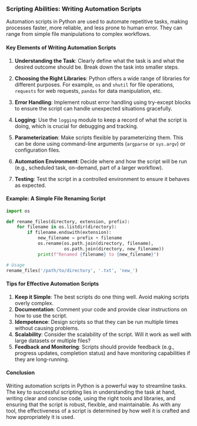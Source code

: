 ### Scripting Abilities: Writing Automation Scripts

Automation scripts in Python are used to automate repetitive tasks, making processes faster, more reliable, and less prone to human error. They can range from simple file manipulations to complex workflows.

#### Key Elements of Writing Automation Scripts

1. **Understanding the Task**: Clearly define what the task is and what the desired outcome should be. Break down the task into smaller steps.

2. **Choosing the Right Libraries**: Python offers a wide range of libraries for different purposes. For example, `os` and `shutil` for file operations, `requests` for web requests, `pandas` for data manipulation, etc.

3. **Error Handling**: Implement robust error handling using try-except blocks to ensure the script can handle unexpected situations gracefully.

4. **Logging**: Use the `logging` module to keep a record of what the script is doing, which is crucial for debugging and tracking.

5. **Parameterization**: Make scripts flexible by parameterizing them. This can be done using command-line arguments (`argparse` or `sys.argv`) or configuration files.

6. **Automation Environment**: Decide where and how the script will be run (e.g., scheduled task, on-demand, part of a larger workflow).

7. **Testing**: Test the script in a controlled environment to ensure it behaves as expected.

#### Example: A Simple File Renaming Script

```python
import os

def rename_files(directory, extension, prefix):
    for filename in os.listdir(directory):
        if filename.endswith(extension):
            new_filename = prefix + filename
            os.rename(os.path.join(directory, filename), 
                      os.path.join(directory, new_filename))
            print(f"Renamed {filename} to {new_filename}")

# Usage
rename_files('/path/to/directory', '.txt', 'new_')
```

#### Tips for Effective Automation Scripts

1. **Keep it Simple**: The best scripts do one thing well. Avoid making scripts overly complex.
2. **Documentation**: Comment your code and provide clear instructions on how to use the script.
3. **Idempotence**: Design scripts so that they can be run multiple times without causing problems.
4. **Scalability**: Consider the scalability of the script. Will it work as well with large datasets or multiple files?
5. **Feedback and Monitoring**: Scripts should provide feedback (e.g., progress updates, completion status) and have monitoring capabilities if they are long-running.

#### Conclusion

Writing automation scripts in Python is a powerful way to streamline tasks. The key to successful scripting lies in understanding the task at hand, writing clear and concise code, using the right tools and libraries, and ensuring that the script is robust, flexible, and maintainable. As with any tool, the effectiveness of a script is determined by how well it is crafted and how appropriately it is used.